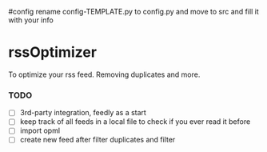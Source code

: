 #config
rename config-TEMPLATE.py to config.py and move to src and fill it with your info

# rssOptimizer
To optimize your rss feed. Removing duplicates and more.

### TODO
- [ ] 3rd-party integration, feedly as a start
- [ ] keep track of all feeds in a local file to check if you ever read it before
- [ ] import opml
- [ ] create new feed after filter duplicates and filter
